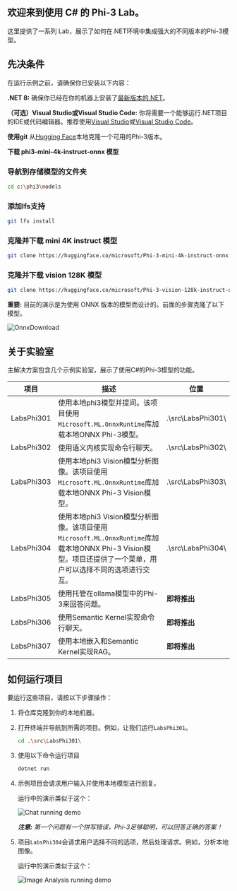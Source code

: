 ##  欢迎来到使用 C# 的 Phi-3 Lab。

这里提供了一系列 Lab，展示了如何在.NET环境中集成强大的不同版本的Phi-3模型。

## 先决条件

在运行示例之前，请确保你已安装以下内容：

**.NET 8:** 确保你已经在你的机器上安装了[最新版本的.NET](https://dotnet.microsoft.com/download/dotnet/8.0)。

**（可选）Visual Studio或Visual Studio Code:** 你将需要一个能够运行.NET项目的IDE或代码编辑器。推荐使用[Visual Studio](https://visualstudio.microsoft.com/)或[Visual Studio Code](https://code.visualstudio.com/)。

**使用git** 从[Hugging Face](https://huggingface.co)本地克隆一个可用的Phi-3版本。

**下载 phi3-mini-4k-instruct-onnx 模型**

### 导航到存储模型的文件夹
```bash
cd c:\phi3\models
```
### 添加lfs支持
```bash
git lfs install 
```
### 克隆并下载 mini 4K instruct 模型
```bash
git clone https://huggingface.co/microsoft/Phi-3-mini-4k-instruct-onnx
```

### 克隆并下载 vision 128K 模型
```bash
git clone https://huggingface.co/microsoft/Phi-3-vision-128k-instruct-onnx-cpu
```
**重要:** 目前的演示是为使用 ONNX 版本的模型而设计的。前面的步骤克隆了以下模型。

![OnnxDownload](../../../imgs/07/00/DownloadOnnx.png)

## 关于实验室

主解决方案包含几个示例实验室，展示了使用C#的Phi-3模型的功能。

| 项目 | 描述 | 位置 |
| ------------ | ----------- | -------- |
| LabsPhi301    | 使用本地phi3模型并提问。该项目使用`Microsoft.ML.OnnxRuntime`库加载本地ONNX Phi-3模型。 | .\src\LabsPhi301\ |
| LabsPhi302    | 使用语义内核实现命令行聊天。 | .\src\LabsPhi302\ |
| LabsPhi303 | 使用本地phi3 Vision模型分析图像。该项目使用`Microsoft.ML.OnnxRuntime`库加载本地ONNX Phi-3 Vision模型。 | .\src\LabsPhi303\ |
| LabsPhi304 | 使用本地phi3 Vision模型分析图像。该项目使用`Microsoft.ML.OnnxRuntime`库加载本地ONNX Phi-3 Vision模型。项目还提供了一个菜单，用户可以选择不同的选项进行交互。 | .\src\LabsPhi304\ |
| LabsPhi305 | 使用托管在ollama模型中的Phi-3来回答问题。 |**即将推出**|
| LabsPhi306 | 使用Semantic Kernel实现命令行聊天。 |**即将推出**|
| LabsPhi307  | 使用本地嵌入和Semantic Kernel实现RAG。 |**即将推出**|

## 如何运行项目

要运行这些项目，请按以下步骤操作：
1. 将仓库克隆到你的本地机器。

2. 打开终端并导航到所需的项目。例如，让我们运行`LabsPhi301`。
    ```bash
    cd .\src\LabsPhi301\
    ```

3. 使用以下命令运行项目
    ```bash
    dotnet run
    ```

4. 示例项目会请求用户输入并使用本地模型进行回复。

    运行中的演示类似于这个：

    ![Chat running demo](../../../imgs/07/00/SampleConsole.gif)

    ***注意:** 第一个问题有一个拼写错误，Phi-3足够聪明，可以回答正确的答案！*

5. 项目`LabsPhi304`会请求用户选择不同的选项，然后处理请求。例如，分析本地图像。

    运行中的演示类似于这个：

    ![Image Analysis running demo](../../../imgs/07/00/SampleVisionConsole.gif)